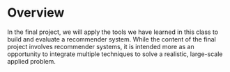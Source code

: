 # Overview

In the final project, we will apply the tools we have learned in this class to build and evaluate a recommender system.  While the content of the final project involves recommender systems, it is intended more as an opportunity to integrate multiple techniques to solve a realistic, large-scale applied problem.

